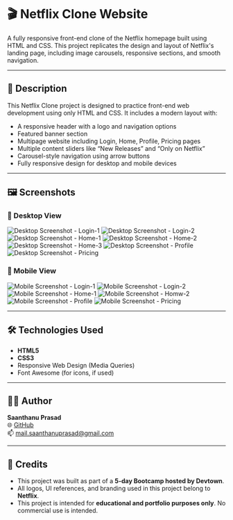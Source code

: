 # 🎬 Netflix Clone Website

A fully responsive front-end clone of the Netflix homepage built using HTML and CSS. This project replicates the design and layout of Netflix's landing page, including image carousels, responsive sections, and smooth navigation.

---

## 📄 Description

This Netflix Clone project is designed to practice front-end web development using only HTML and CSS. It includes a modern layout with:
- A responsive header with a logo and navigation options
- Featured banner section
- Multipage website including Login, Home, Profile, Pricing pages
- Multiple content sliders like “New Releases” and “Only on Netflix”
- Carousel-style navigation using arrow buttons
- Fully responsive design for desktop and mobile devices

---------------------

## 🖼️ Screenshots

### 🔹 Desktop View
![Desktop Screenshot - Login-1](./assets/DV-SS-01.png)
![Desktop Screenshot - Login-2](./assets/DV-SS-02.png)
![Desktop Screenshot - Home-1](./assets/DV-SS-03.png)
![Desktop Screenshot - Home-2](./assets/DV-SS-04.png)
![Desktop Screenshot - Home-3](./assets/DV-SS-05.png)
![Desktop Screenshot - Profile](./assets/DV-SS-06.png)
![Desktop Screenshot - Pricing](./assets/DV-SS-07.png)

### 🔹 Mobile View
![Mobile Screenshot - Login-1](./assets/MV-SS-01.png)
![Mobile Screenshot - Login-2](./assets/MV-SS-02.png)
![Mobile Screenshot - Home-1](./assets/MV-SS-03.png)
![Mobile Screenshot - Homw-2](./assets/MV-SS-04.png)
![Mobile Screenshot - Profile](./assets/MV-SS-05.png)
![Mobile Screenshot - Pricing](./assets/MV-SS-06.png)

---------------------

## 🛠️ Technologies Used

- **HTML5**
- **CSS3**
- Responsive Web Design (Media Queries)
- Font Awesome (for icons, if used)

---------------------

## 👨‍💻 Author

**Saanthanu Prasad**  
🌐 [GitHub](https://github.com/manjalays)  
📫 mail.saanthanuprasad@gmail.com

---------------------

## 📢 Credits

- This project was built as part of a **5-day Bootcamp hosted by Devtown**.
- All logos, UI references, and branding used in this project belong to **Netflix**.
- This project is intended for **educational and portfolio purposes only**. No commercial use is intended.
